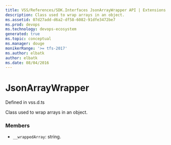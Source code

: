 ```yaml
---
title: VSS/References/SDK.Interfaces JsonArrayWrapper API | Extensions for Visual Studio Team Services
description: Class used to wrap arrays in an object.
ms.assetid: 07d27add-d6a2-df58-6082-91dfe3472be7
ms.prod: devops
ms.technology: devops-ecosystem
generated: true
ms.topic: conceptual
ms.manager: douge
monikerRange: '>= tfs-2017'
ms.author: elbatk
author: elbatk
ms.date: 08/04/2016
---
```


# JsonArrayWrapper

Defined in vss.d.ts


Class used to wrap arrays in an object. 

### Members

* `__wrappedArray`: string. 

